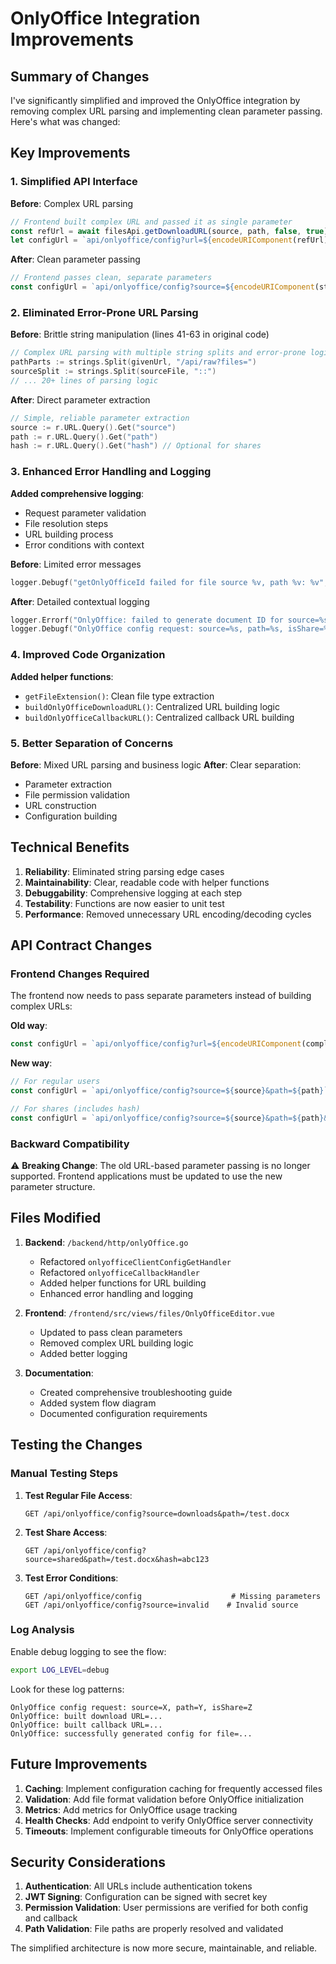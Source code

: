 # OnlyOffice Integration Improvements

## Summary of Changes

I've significantly simplified and improved the OnlyOffice integration by removing complex URL parsing and implementing clean parameter passing. Here's what was changed:

## Key Improvements

### 1. Simplified API Interface

**Before**: Complex URL parsing
```javascript
// Frontend built complex URL and passed it as single parameter
const refUrl = await filesApi.getDownloadURL(source, path, false, true);
let configUrl = `api/onlyoffice/config?url=${encodeURIComponent(refUrl)}`;
```

**After**: Clean parameter passing
```javascript
// Frontend passes clean, separate parameters
const configUrl = `api/onlyoffice/config?source=${encodeURIComponent(state.req.source)}&path=${encodeURIComponent(state.req.path)}`;
```

### 2. Eliminated Error-Prone URL Parsing

**Before**: Brittle string manipulation (lines 41-63 in original code)
```go
// Complex URL parsing with multiple string splits and error-prone logic
pathParts := strings.Split(givenUrl, "/api/raw?files=")
sourceSplit := strings.Split(sourceFile, "::")
// ... 20+ lines of parsing logic
```

**After**: Direct parameter extraction
```go
// Simple, reliable parameter extraction
source := r.URL.Query().Get("source")
path := r.URL.Query().Get("path")
hash := r.URL.Query().Get("hash") // Optional for shares
```

### 3. Enhanced Error Handling and Logging

**Added comprehensive logging**:
- Request parameter validation
- File resolution steps
- URL building process
- Error conditions with context

**Before**: Limited error messages
```go
logger.Debugf("getOnlyOfficeId failed for file source %v, path %v: %v", source, fileInfo.Path, err)
```

**After**: Detailed contextual logging
```go
logger.Errorf("OnlyOffice: failed to generate document ID for source=%s, path=%s: %v", source, fileInfo.Path, err)
logger.Debugf("OnlyOffice config request: source=%s, path=%s, isShare=%t", source, path, hash != "")
```

### 4. Improved Code Organization

**Added helper functions**:
- `getFileExtension()`: Clean file type extraction
- `buildOnlyOfficeDownloadURL()`: Centralized URL building logic
- `buildOnlyOfficeCallbackURL()`: Centralized callback URL building

### 5. Better Separation of Concerns

**Before**: Mixed URL parsing and business logic
**After**: Clear separation:
- Parameter extraction
- File permission validation
- URL construction
- Configuration building

## Technical Benefits

1. **Reliability**: Eliminated string parsing edge cases
2. **Maintainability**: Clear, readable code with helper functions
3. **Debuggability**: Comprehensive logging at each step
4. **Testability**: Functions are now easier to unit test
5. **Performance**: Removed unnecessary URL encoding/decoding cycles

## API Contract Changes

### Frontend Changes Required

The frontend now needs to pass separate parameters instead of building complex URLs:

**Old way**:
```javascript
const configUrl = `api/onlyoffice/config?url=${encodeURIComponent(complexUrl)}`;
```

**New way**:
```javascript
// For regular users
const configUrl = `api/onlyoffice/config?source=${source}&path=${path}`;

// For shares (includes hash)
const configUrl = `api/onlyoffice/config?source=${source}&path=${path}&hash=${hash}`;
```

### Backward Compatibility

⚠️ **Breaking Change**: The old URL-based parameter passing is no longer supported. Frontend applications must be updated to use the new parameter structure.

## Files Modified

1. **Backend**: `/backend/http/onlyOffice.go`
   - Refactored `onlyofficeClientConfigGetHandler`
   - Refactored `onlyofficeCallbackHandler`
   - Added helper functions for URL building
   - Enhanced error handling and logging

2. **Frontend**: `/frontend/src/views/files/OnlyOfficeEditor.vue`
   - Updated to pass clean parameters
   - Removed complex URL building logic
   - Added better logging

3. **Documentation**: 
   - Created comprehensive troubleshooting guide
   - Added system flow diagram
   - Documented configuration requirements

## Testing the Changes

### Manual Testing Steps

1. **Test Regular File Access**:
   ```
   GET /api/onlyoffice/config?source=downloads&path=/test.docx
   ```

2. **Test Share Access**:
   ```
   GET /api/onlyoffice/config?source=shared&path=/test.docx&hash=abc123
   ```

3. **Test Error Conditions**:
   ```
   GET /api/onlyoffice/config                    # Missing parameters
   GET /api/onlyoffice/config?source=invalid    # Invalid source
   ```

### Log Analysis

Enable debug logging to see the flow:
```bash
export LOG_LEVEL=debug
```

Look for these log patterns:
```
OnlyOffice config request: source=X, path=Y, isShare=Z
OnlyOffice: built download URL=...
OnlyOffice: built callback URL=...
OnlyOffice: successfully generated config for file=...
```

## Future Improvements

1. **Caching**: Implement configuration caching for frequently accessed files
2. **Validation**: Add file format validation before OnlyOffice initialization
3. **Metrics**: Add metrics for OnlyOffice usage tracking
4. **Health Checks**: Add endpoint to verify OnlyOffice server connectivity
5. **Timeouts**: Implement configurable timeouts for OnlyOffice operations

## Security Considerations

1. **Authentication**: All URLs include authentication tokens
2. **JWT Signing**: Configuration can be signed with secret key
3. **Permission Validation**: User permissions are verified for both config and callback
4. **Path Validation**: File paths are properly resolved and validated

The simplified architecture is now more secure, maintainable, and reliable.
